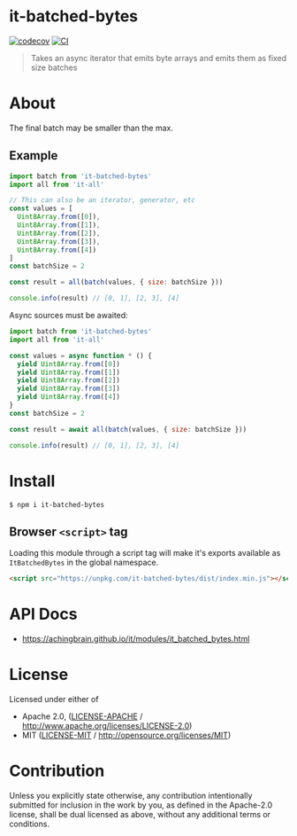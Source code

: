 # it-batched-bytes

[![codecov](https://img.shields.io/codecov/c/github/achingbrain/it.svg?style=flat-square)](https://codecov.io/gh/achingbrain/it)
[![CI](https://img.shields.io/github/actions/workflow/status/achingbrain/it/js-test-and-release.yml?branch=main\&style=flat-square)](https://github.com/achingbrain/it/actions/workflows/js-test-and-release.yml?query=branch%3Amain)

> Takes an async iterator that emits byte arrays and emits them as fixed size batches

# About

<!--

!IMPORTANT!

Everything in this README between "# About" and "# Install" is automatically
generated and will be overwritten the next time the doc generator is run.

To make changes to this section, please update the @packageDocumentation section
of src/index.js or src/index.ts

To experiment with formatting, please run "npm run docs" from the root of this
repo and examine the changes made.

-->

The final batch may be smaller than the max.

## Example

```javascript
import batch from 'it-batched-bytes'
import all from 'it-all'

// This can also be an iterator, generator, etc
const values = [
  Uint8Array.from([0]),
  Uint8Array.from([1]),
  Uint8Array.from([2]),
  Uint8Array.from([3]),
  Uint8Array.from([4])
]
const batchSize = 2

const result = all(batch(values, { size: batchSize }))

console.info(result) // [0, 1], [2, 3], [4]
```

Async sources must be awaited:

```javascript
import batch from 'it-batched-bytes'
import all from 'it-all'

const values = async function * () {
  yield Uint8Array.from([0])
  yield Uint8Array.from([1])
  yield Uint8Array.from([2])
  yield Uint8Array.from([3])
  yield Uint8Array.from([4])
}
const batchSize = 2

const result = await all(batch(values, { size: batchSize }))

console.info(result) // [0, 1], [2, 3], [4]
```

# Install

```console
$ npm i it-batched-bytes
```

## Browser `<script>` tag

Loading this module through a script tag will make it's exports available as `ItBatchedBytes` in the global namespace.

```html
<script src="https://unpkg.com/it-batched-bytes/dist/index.min.js"></script>
```

# API Docs

- <https://achingbrain.github.io/it/modules/it_batched_bytes.html>

# License

Licensed under either of

- Apache 2.0, ([LICENSE-APACHE](LICENSE-APACHE) / <http://www.apache.org/licenses/LICENSE-2.0>)
- MIT ([LICENSE-MIT](LICENSE-MIT) / <http://opensource.org/licenses/MIT>)

# Contribution

Unless you explicitly state otherwise, any contribution intentionally submitted for inclusion in the work by you, as defined in the Apache-2.0 license, shall be dual licensed as above, without any additional terms or conditions.
